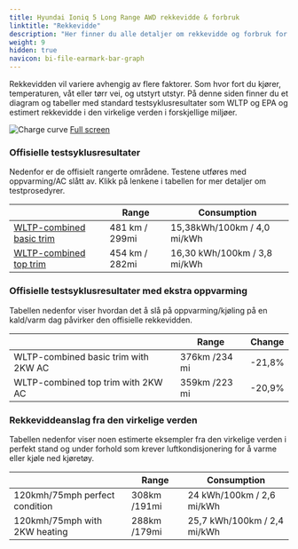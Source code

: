 ```yaml
---
title: Hyundai Ioniq 5 Long Range AWD rekkevidde & forbruk
linktitle: "Rekkevidde"
description: "Her finner du alle detaljer om rekkevidde og forbruk for Hyundai Ioniq 5 Long Range AWD."
weight: 9
hidden: true
navicon: bi-file-earmark-bar-graph
---
```

<!-- markdownlint-disable MD033 -->

Rekkevidden vil variere avhengig av flere faktorer. Som hvor fort du kjører, temperaturen, våt eller tørr vei, og utstyrt utstyr. På denne siden finner du et diagram og tabeller med standard testsyklusresultater som WLTP og EPA og estimert rekkevidde i den virkelige verden i forskjellige miljøer. 

<img class="img-fluid" alt="Charge curve" src="../range.svg"/>
<a href="../range.svg">Full screen</a>

### Offisielle testsyklusresultater

Nedenfor er de offisielt rangerte områdene. Testene utføres med oppvarming/AC slått av. Klikk på lenkene i tabellen for mer detaljer om testprosedyrer. 

<table class="table table-striped">
<thead>
<tr><th></th><th>  Range </th><th>Consumption </th></tr>
<tbody>
<tr><td><a href="../../../../../guides/understandingrange/wltp/">WLTP-combined basic trim</a></td><td> 481 km / 299mi </td><td>15,38kWh/100km / 4,0 mi/kWh </td></tr> 
<tr><td><a href="../../../../../guides/understandingrange/wltp/">WLTP-combined top trim</a></td><td> 454 km / 282mi </td><td> 16,30 kWh/100km / 3,8 mi/kWh </td></tr>  
</tbody></table>

### Offisielle testsyklusresultater med ekstra oppvarming

Tabellen nedenfor viser hvordan det å slå på oppvarming/kjøling på en kald/varm dag påvirker den offisielle rekkevidden. 

<table class="table table-striped">
<thead>
<tr><th></th><th>  Range </th><th>Change </th></tr>
<tbody>
<tr><td> WLTP-combined basic trim with 2KW AC </td><td> 376km /234 mi </td><td> -21,8%</td></tr>
<tr><td>  WLTP-combined top trim with 2KW AC </td><td> 359km /223 mi </td><td>-20,9%</td></tr>
</tbody></table>

### Rekkeviddeanslag fra den virkelige verden

Tabellen nedenfor viser noen estimerte eksempler fra den virkelige verden i perfekt stand og under forhold som krever luftkondisjonering for å varme eller kjøle ned kjøretøy. 

<table class="table table-striped">
<thead>
<tr><th></th><th>  Range </th><th>Consumption </th></tr>
<tbody>
<tr><td> 120kmh/75mph perfect condition </td><td> 308km /191mi</td><td> 24 kWh/100km / 2,6 mi/kWh </td></tr>
<tr><td> 120kmh/75mph with 2KW heating </td><td> 288km /179mi</td><td> 25,7 kWh/100km / 2,4 mi/kWh </td></tr
</tbody></table>

